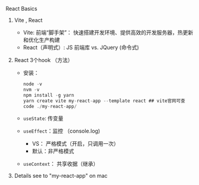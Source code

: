 React Basics

1. Vite , React

   - Vite: 前端“脚手架”： 快速搭建开发环境、提供高效的开发服务器，热更新和优化生产构建
   - React（声明式）: JS 前端库 vs. JQuery (命令式)

2. React 3个hook （方法）

   - 安装：

     ```jsx
     node -v
     nvm -v
     npm install -g yarn
     yarn create vite my-react-app --template react ## vite官网可查
     code ./my-react-app/
     ```

   - `useState`: 传变量

   - `useEffect`：监控 （console.log)

     - VS： 严格模式（开启，只调用一次）
     - 默认：非严格模式

   - `useContext`： 共享收据（继承）

3. Details see to "my-react-app" on mac

